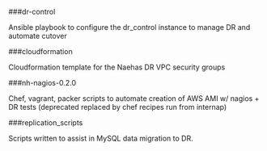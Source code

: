 
###dr-control

Ansible playbook to configure the dr_control instance to manage DR and automate cutover

###cloudformation

Cloudformation template for the Naehas DR VPC security groups

###nh-nagios-0.2.0

Chef, vagrant, packer scripts to automate creation of AWS AMI w/ nagios + DR tests (deprecated replaced by chef recipes run from internap)

###replication_scripts

Scripts written to assist in MySQL data migration to DR.
